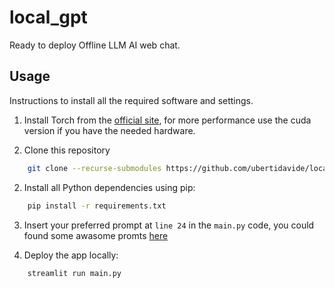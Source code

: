 # local_gpt
Ready to deploy Offline LLM AI web chat.

## Usage
Instructions to install all the required software and settings.

1. Install Torch from the [official site](https://pytorch.org/get-started/locally/), for more performance use the cuda version if you have the needed hardware.  

2. Clone this repository  
```bash
    git clone --recurse-submodules https://github.com/ubertidavide/local_gpt.git
```

2. Install all Python dependencies using pip:  
```bash
    pip install -r requirements.txt
```

3. Insert your preferred prompt at `line 24` in the `main.py` code, you could found some awasome promts [here](https://github.com/f/awesome-chatgpt-prompts)  

4. Deploy the app locally:  
```bash
    streamlit run main.py
```